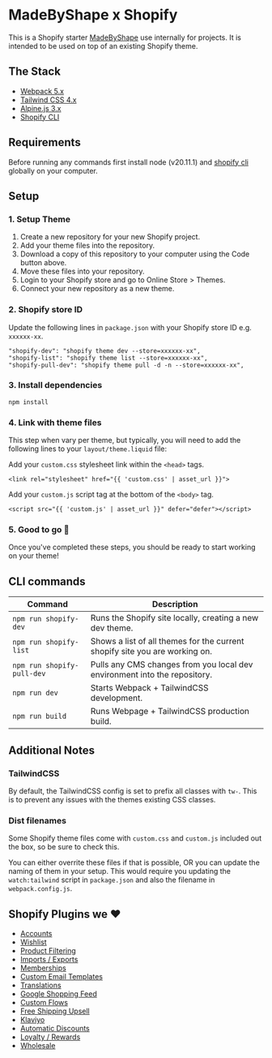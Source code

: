 # MadeByShape x Shopify

This is a Shopify starter [MadeByShape](https://madebyshape.co.uk) use internally for projects. It is intended to be used on top of an existing Shopify theme.

## The Stack

- [Webpack 5.x](https://webpack.js.org/)
- [Tailwind CSS 4.x](https://tailwindcss.com)
- [Alpine.js 3.x](https://alpinejs.dev/)
- [Shopify CLI](https://shopify.dev/docs/themes/tools/cli/install)

## Requirements

Before running any commands first install node (v20.11.1) and [shopify cli](https://shopify.dev/docs/themes/tools/cli/install) globally on your computer.

## Setup

### 1. Setup Theme

1. Create a new repository for your new Shopify project.
2. Add your theme files into the repository.
3. Download a copy of this repository to your computer using the Code button above.
4. Move these files into your repository.
5. Login to your Shopify store and go to Online Store > Themes.
6. Connect your new repository as a new theme.

### 2. Shopify store ID

Update the following lines in `package.json` with your Shopify store ID e.g. `xxxxxx-xx`.
```
"shopify-dev": "shopify theme dev --store=xxxxxx-xx",
"shopify-list": "shopify theme list --store=xxxxxx-xx",
"shopify-pull-dev": "shopify theme pull -d -n --store=xxxxxx-xx",
```
### 3. Install dependencies

```
npm install
```

### 4. Link with theme files
This step when vary per theme, but typically, you will need to add the following lines to your `layout/theme.liquid` file:

Add your `custom.css` stylesheet link within the `<head>` tags.
```
<link rel="stylesheet" href="{{ 'custom.css' | asset_url }}">
```

Add your `custom.js` script tag at the bottom of the `<body>` tag.
```
<script src="{{ 'custom.js' | asset_url }}" defer="defer"></script>
```
### 5. Good to go 🚀

Once you've completed these steps, you should be ready to start working on your theme!

## CLI commands

| Command | Description |
| -------- | ------- |
| `npm run shopify-dev` | Runs the Shopify site locally, creating a new dev theme. |
| `npm run shopify-list` | Shows a list of all themes for the current shopify site you are working on. |
| `npm run shopify-pull-dev` | Pulls any CMS changes from you local dev environment into the repository. |
| `npm run dev` | Starts Webpack + TailwindCSS development. |
| `npm run build` | Runs Webpage + TailwindCSS production build. |

## Additional Notes

### TailwindCSS

By default, the TailwindCSS config is set to prefix all classes with `tw-`. This is to prevent any issues with the themes existing CSS classes.

### Dist filenames

Some Shopify theme files come with `custom.css` and `custom.js` included out the box, so be sure to check this.

You can either overrite these files if that is possible, OR you can update the naming of them in your setup. This would require you updating the `watch:tailwind` script in `package.json` and also the filename in `webpack.config.js`.

## Shopify Plugins we ❤️

- [Accounts](https://apps.shopify.com/customer-accounts)
- [Wishlist](https://apps.shopify.com/wishlist-king)
- [Product Filtering](https://apps.shopify.com/search-and-discovery)
- [Imports / Exports](https://apps.shopify.com/excel-export-import)
- [Memberships](https://apps.shopify.com/membership-program)
- [Custom Email Templates](https://apps.shopify.com/email-templates)
- [Translations](https://apps.shopify.com/translate-and-adapt)
- [Google Shopping Feed](https://apps.shopify.com/google-shopping-feed)
- [Custom Flows](https://apps.shopify.com/flow)
- [Free Shipping Upsell](https://apps.shopify.com/essential-order-value-booster)
- [Klaviyo](https://apps.shopify.com/klaviyo-email-marketing)
- [Automatic Discounts](https://apps.shopify.com/regios-automatic-discounts)
- [Loyalty / Rewards](https://apps.shopify.com/bon-loyalty-rewards)
- [Wholesale](https://apps.shopify.com/wholesale-sami)

